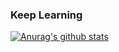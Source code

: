 ### Keep Learning

[![Anurag's github stats](https://github-readme-stats.vercel.app/api?username=Jokernol&show_icons=true&theme=dracula&count_private=true)](https://github.com/anuraghazra/github-readme-stats)
